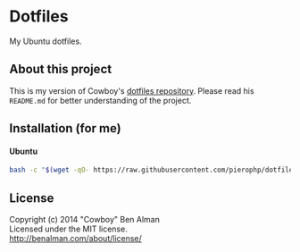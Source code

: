 # Dotfiles

My Ubuntu dotfiles.

## About this project

This is my version of Cowboy's [dotfiles repository](https://github.com/cowboy/dotfiles). Please read his `README.md` for better understanding of the project.

[dotfiles]: bin/dotfiles

## Installation (for me)

#### Ubuntu

```sh
bash -c "$(wget -qO- https://raw.githubusercontent.com/pierophp/dotfiles/master/bin/dotfiles)" && source ~/.zshrc
```

## License

Copyright (c) 2014 "Cowboy" Ben Alman  
Licensed under the MIT license.  
<http://benalman.com/about/license/>
